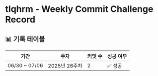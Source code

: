 # tlqhrm - Weekly Commit Challenge Record

## 📊 기록 테이블

| 기간 | 주차 | 커밋 수 | 성공 여부 |
| --- | --- | --- | --- |
| 06/30 ~ 07/06 | 2025년 26주차 | 2 | ✅ 성공 |
